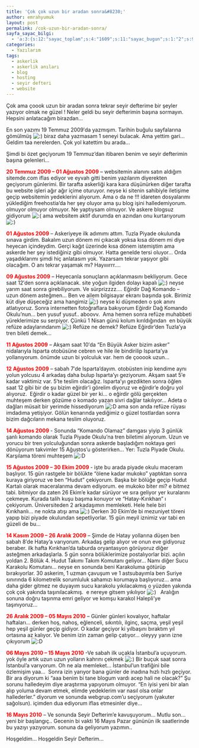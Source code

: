 ```yaml
---
title: 'Çok çok uzun bir aradan sonra&#8230;'
author: emrahyumuk
layout: post
permalink: /cok-uzun-bir-aradan-sonra/
sayfa_sayac_bilgi:
  - 'a:3:{s:12:"sayac_toplam";s:4:"1609";s:11:"sayac_bugun";s:1:"2";s:9:"son_okuma";s:10:"1364855841";}'
categories:
  - Yazılarım
tags:
  - askerlik
  - askerlik anıları
  - blog
  - hosting
  - seyir defteri
  - website
---
```

Çok ama çoook uzun bir aradan sonra tekrar seyir defterime bir şeyler yazıyor olmak ne güzel ! Neler geldi bu seyir defterimin başına sormayın. Hepsini anlatacağım birazdan&#8230;

En son yazımı 19 Temmuz 2009&#8242;da yazmışım. Tarihin buğulu sayfalarına gömülmüş <img src='http://www.emrahyumuk.com/wp-includes/images/smilies/icon_smile.gif' alt=':)' class='wp-smiley' /> biraz daha yazmasam 1 seneyi bulacak. Ama yettim gari&#8230; Geldim taa nerelerden. Çok yol katettim bu arada&#8230;

Şimdi bi özet geçiyorum 19 Temmuz&#8217;dan itibaren benim ve seyir defterimin başına gelenleri&#8230;

<!--more-->

<span style="color: #ff0000;"><strong>20 Temmuz 2009 &#8211; 01 Ağustos 2009</strong></span> &#8211; websitemin alanını satın aldığım sitemde.com iflas ediyor ve eyvah gitti benim yazılarım diyerekten geçiyorum günlerimi. Bir tarafta askerliği kara kara düşünürken diğer tarafta bu website işleri ağır ağır içime oturuyor. neyse ki sitenin sahibiyle iletişime geçip websitemin yedeklerini alıyorum. Ama o da ne !!! idareten dosyalarımı yüklediğim freehostia&#8217;da her şey oluyor ama şu blog işini halledemiyorum. olmuyor olmuyor olmuyor. Ne yaptıysam olmuyor. Ve askere blogsuz gidiyorum <img src='http://www.emrahyumuk.com/wp-includes/images/smilies/icon_sad.gif' alt=':(' class='wp-smiley' /> ama websitem aktif durumda en azından onu kurtarıyorum <img src='http://www.emrahyumuk.com/wp-includes/images/smilies/icon_smile.gif' alt=':)' class='wp-smiley' /> 

<span style="color: #ff0000;"><strong>01 Ağustos 2009</strong></span> &#8211; Askeriyeye ilk adımımı attım. Tuzla Piyade okulunda sınava girdim. Bakalım uzun dönem mi çıkacak yoksa kısa dönem mi diye heyecan içindeydim. Gerçi kağıt üzerinde kısa dönem istemiştim ama askerde her şey istediğiniz gibi olmuyor. Hatta genelde tersi oluyor&#8230; Orda yaşadıklarımı şimdi hiç anlatasım yok. Yazarsam tekrar yaşıyor gibi olacağım. O anı tekrar yaşamak mı? Hayıııırrr&#8230;.

**<span style="color: #ff0000;">09 Ağustos 2009</span>** &#8211; Heyecanla sonuçların açıklanmasını bekliyorum. Gece saat 12&#8242;den sonra açıklanacak. site yoğun ilgiden dolayı kapalı <img src='http://www.emrahyumuk.com/wp-includes/images/smilies/icon_smile.gif' alt=':)' class='wp-smiley' /> neyse yarım saat sonra girebiliyorum. Ve sürprizzzz&#8230;. Eğirdir Dağ Komando &#8211; uzun dönem asteğmen&#8230; Ben ve ailem bilgisayar ekranı başında şok. Birimiz küt diye düşeceğiz ama hangimiz <img src='http://www.emrahyumuk.com/wp-includes/images/smilies/icon_smile.gif' alt=':)' class='wp-smiley' /> neyse ki düşmeden o şok anını atlatıyoruz. Sonra internetten fotoğraflara bakıyorum Eğirdir Dağ Komando Okulu&#8217;nun&#8230; ben yusuf yusuf.. aboovv.  Ama hemen sonra refüze muhabbeti yüreklerimize su serpiyor. Çünkü 1 Nisan günü kolum kırıldığından  en büyük refüze adaylarındanım <img src='http://www.emrahyumuk.com/wp-includes/images/smilies/icon_smile.gif' alt=':)' class='wp-smiley' /> Refüze ne demek? Refüze Eğirdir&#8217;den Tuzla&#8217;ya tren bileti demek&#8230;

**<span style="color: #ff0000;">11 Ağustos 2009</span>** &#8211; Akşam saat 10&#8242;da &#8220;En Büyük Asker bizim asker&#8221; nidalarıyla Isparta otobüsüne cebren ve hile ile bindirilip Isparta&#8217;ya yollanıyorum. önümde uzun bi yolculuk var. hem de çooook uzun&#8230;

<span style="color: #ff0000;"><strong>12 Ağustos 2009</strong></span> &#8211; sabah 7&#8242;de Isparta&#8217;dayım. otobüsten inip kendime aynı yolun yolcusu 4 arkadaş daha bulup Isparta&#8217;yı geziyorum. Akşam saat 5&#8242;e kadar vaktimiz var. 5&#8242;te teslim olacağız. Isparta&#8217;yı gezdikten sonra öğlen saat 12 gibi bir de şu bizim eğirdir&#8217;i görelim diyoruz ve eğirdir&#8217;e doğru yol alıyoruz.  Eğirdir o kadar güzel bir yer ki&#8230; o eğirdir gölü gerçekten muhteşem derken gözüme o komado yazan sivri dağlar takılıyor&#8230; Adeta o dağları müsait bir yerimde hissediyorum <img src='http://www.emrahyumuk.com/wp-includes/images/smilies/icon_biggrin.gif' alt=':D' class='wp-smiley' /> ama son anda refüze rüyası imdadıma yetişiyor. Gölün kenarında yediğimiz o güzel tostlardan sonra bizim dağcıların mekana teslim oluyoruz.

<span style="color: #ff0000;"><strong>14 Ağustos 2009 </strong></span>- Sonunda &#8220;Komando Olamaz&#8221; damgası yiyip 3 günlük şanlı komando olarak Tuzla Piyade Okulu&#8217;na tren biletimi alıyorum. Uzun ve yorucu bir tren yolculuğundan sonra askerde başladığım noktaya geri dönüyorum takvimler 15 Ağustos&#8217;u gösterirken&#8230; Yer: Tuzla Piyade Okulu. Karşılama töreni muhteşem <img src='http://www.emrahyumuk.com/wp-includes/images/smilies/icon_biggrin.gif' alt=':D' class='wp-smiley' /> 

<span style="color: #ff0000;"><strong>15 Ağustos 2009 &#8211; 30 Ekim 2009 </strong></span>- işte bu arada piyade okulu maceram başlıyor. 15 gün rastgele bir bölükte &#8220;ölene kadar mukoko&#8221; yaptıktan sonra kuraya giriyoruz ve ben &#8220;Hudut&#8221; çekiyorum. Başka bir bölüğe geçip Hudut Kartalı olarak maceralarıma devam ediyorum. ee mukoko biter mi? e bitmez tabi. bitmiyor da zaten 26 Ekim&#8217;e kadar sürüyor ve sıra geliyor yer kuralarını çekmeye. Kurada talih kuşu başıma konuyor ve &#8220;Hatay-Kırıkhan&#8221; ı çekiyorum. Üniversiteden 2 arkadaşımın memleketi. Hele hele biri Kırıkhanlı&#8230; ne nokta atışı ama <img src='http://www.emrahyumuk.com/wp-includes/images/smilies/icon_smile.gif' alt=':)' class='wp-smiley' /> Derken 30 Ekim&#8217;de bi mezuniyet töreni yapıp bizi piyade okulundan sepetliyorlar. 15 gün meyil iznimiz var tabi en güzeli de bu&#8230;

<span style="color: #ff0000;"><strong>14 Kasım 2009 &#8211; 26 Aralık 2009</strong></span> &#8211; Şimde de Hatay yollarına düşen ben sabah 8&#8242;de Hatay&#8217;a varıyorum. Arkadaş gelip alıyor ve onun eve gidiyoruz beraber. ilk hafta Kırıkhan&#8217;da taburda oryantasyon görüyoruz diğer asteğmen arkadaşlarla. 5 gün sonra bölüklerimize postalıyorlar bizi. açılın yoldan 2. Bölük 4. Hudut Takımı Takım Komutanı geliyor&#8230; Namı diğer Sucu Karakolu Komutanı&#8230; neyse en sonunda beni Karakoluma götürüp bırakıyorlar. 30 askerim, 1 uzman çavuşum ve 1 astsubayımla ben Suriye sınırında 6 kilometrelik sorumluluk sahamızı korumaya başlıyoruz&#8230; ama daha gider gitmez ne duyayım sucu karakolu yıkılacakmış o yüzden yakında çok çok yakında taşınılacakmış.  e nereye gitsem yıkılıyor <img src='http://www.emrahyumuk.com/wp-includes/images/smilies/icon_smile.gif' alt=':)' class='wp-smiley' />   Aralığın sonuna doğru taşınma emri geliyor ve komşu karakol Halepli&#8217;ye taşınıyoruz&#8230;

<span style="color: #ff0000;"><strong>26 Aralık 2009 &#8211; 05 Mayıs 2010</strong></span> &#8211; Günler günleri kovalıyor, haftalar haftaları&#8230; derken hoş, nahoş, eğlenceli, sıkıntılı, ilginç, saçma, yeşil yeşil hep yeşil günler geçip gidiyor. O kadar geçiyor ki yılbaşını bıraktım yıl ortasına az kalıyor. Ve benim izin zaman gelip çatıyor&#8230; oleyyy yarın izne çıkıyorum <img src='http://www.emrahyumuk.com/wp-includes/images/smilies/icon_biggrin.gif' alt=':D' class='wp-smiley' /> 

<span style="color: #ff0000;"><strong>06 Mayıs 2010 &#8211; 15 Mayıs 2010</strong></span> -Ve sabah ilk uçakla İstanbul&#8217;a uçuyorum. yok öyle artık uzun uzun yolların kahrını çekmek <img src='http://www.emrahyumuk.com/wp-includes/images/smilies/icon_smile.gif' alt=':)' class='wp-smiley' /> Bir buçuk saat sonra İstanbul&#8217;a varıyorum. Oh ne ala memleket&#8230; İstanbul&#8217;un trafiğini bile özlemişim yaa&#8230;  Sonra izin yarıyor bana günler de inadına hızlı hızlı geçiyor. Bir ara diyorum ki &#8220;aaa benim bi tane blogum vardı acep hali ne olacak?&#8221; Şu sorunu halledeyim diye araştırma yapıyorum olmuyor. &#8220;En iyisi yeni bir alan alıp yoluma devam etmek, elimde yedeklerim var nasıl olsa onlar hallederler.&#8221; diyorum ve sonunda webgrup.com&#8217;u seçiyorum (yakuter sağolsun). içimden dua ediyorum iflas etmesinler diye&#8230;

<span style="color: #ff0000;"><strong>16 Mayıs 2010</strong></span> &#8211; Ve sonunda Seyir Defterim&#8217;e kavuşuyorum&#8230; Mutlu son&#8230; yeni bir başlangıç.. Gecenin bi vakti 16 Mayıs Pazar gününün ilk saatlerinde bu yazıyı yazıyorum. sonuna da geliyorum yazımın..

Hoşgeldim&#8230; Hoşgeldin Seyir Defterim&#8230;